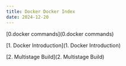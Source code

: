 ```yaml
---
title: Docker Docker Index
date: 2024-12-20
---
```

[0.docker commands](0.docker commands)

[1. Docker Introduction](1. Docker Introduction)

[2. Multistage Build](2. Multistage Build)
